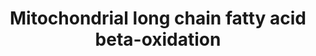 ---
annotations:
- type: Pathway Ontology
  value: fatty acid beta degradation pathway
authors:
- Ziska
- DeSl
communities:
- Lipids
description: Mitochondrial fatty acid β-oxidation (FAO) is crucial in the prodcution
  of energy, especially during fasting and metabolic stress. Fatty acids (FAs) are
  oxidized through 4 reaction mechanisms, and this pathway describes the mitochondrial
  beta-oxidation of dietary long chain fatty acids.
last-edited: 2021-05-28
organisms:
- Caenorhabditis elegans
redirect_from:
- /index.php/Pathway:WP448
- /instance/WP448
schema-jsonld:
- '@context': https://schema.org/
  '@id': https://wikipathways.github.io/pathways/WP448.html
  '@type': Dataset
  creator:
    '@type': Organization
    name: WikiPathways
  description: Mitochondrial fatty acid β-oxidation (FAO) is crucial in the prodcution
    of energy, especially during fasting and metabolic stress. Fatty acids (FAs) are
    oxidized through 4 reaction mechanisms, and this pathway describes the mitochondrial
    beta-oxidation of dietary long chain fatty acids.
  keywords:
  - Acyl-CoA (n-2)
  - Trans-Δ²-Enoyl-CoA
  - ACADS
  - DCI
  - Y65B4BL.5
  - ACADL
  - dif-1
  - cpt-2
  - Long Chain Fatty Acid
  - Long chain acyl-carnitine
  - Acetyl-CoA
  - E04F6.5
  - Cis-Δ³-Enoyl-CoA
  - 2,4 Dienoyl-CoA
  - 3-Ketoacyl-CoA
  - acs-17
  - EHHADH
  - F54C8.1
  - PECR
  - cpt-1
  - Y57A10C.6
  - 3-L-Hydroxyacyl-CoA
  - ACSL2
  - T08G2.3
  - Long chain Acyl-CoA
  - T08B2.7
  - F37C12.7
  license: CC0
  name: Mitochondrial long chain fatty acid beta-oxidation
seo: CreativeWork
title: Mitochondrial long chain fatty acid beta-oxidation
wpid: WP448
---
